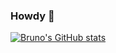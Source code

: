### Howdy 👋

[![Bruno's GitHub stats](https://github-readme-stats.vercel.app/api?username=brunobasto)](https://github.com/anuraghazra/github-readme-stats)
